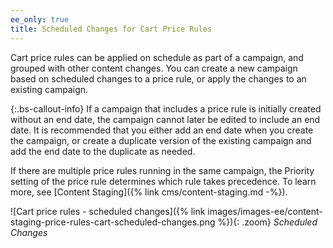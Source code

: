 ```yaml
---
ee_only: true
title: Scheduled Changes for Cart Price Rules
---
```


Cart price rules can be applied on schedule as part of a campaign, and grouped with other content changes. You can create a new campaign based on scheduled changes to a price rule, or apply the changes to an existing campaign.

{:.bs-callout-info}
If a campaign that includes a price rule is initially created without an end date, the campaign cannot later be edited to include an end date. It is recommended that you either add an end date when you create the campaign, or create a duplicate version of the existing campaign and add the end date to the duplicate as needed.

If there are multiple price rules running in the same campaign, the Priority setting of the price rule determines which rule takes precedence. To learn more, see [Content Staging]({% link cms/content-staging.md -%}).

![Cart price rules - scheduled changes]({% link images/images-ee/content-staging-price-rules-cart-scheduled-changes.png %}){: .zoom}
_Scheduled Changes_
